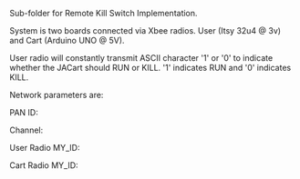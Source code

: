 Sub-folder for Remote Kill Switch Implementation.

System is two boards connected via Xbee radios. User (Itsy 32u4 @ 3v) and Cart (Arduino UNO @ 5V).

User radio will constantly transmit ASCII character '1' or '0' to indicate whether the JACart should RUN or KILL. '1' indicates RUN and '0' indicates KILL.

Network parameters are:

PAN ID:

Channel:

User Radio MY_ID:

Cart Radio MY_ID:
